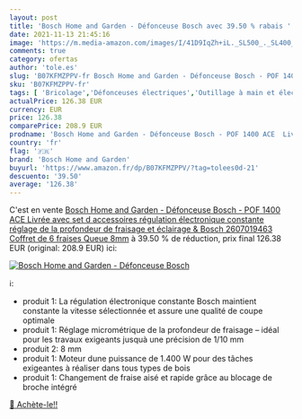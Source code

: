 ```yaml
---
layout: post
title: 'Bosch Home and Garden - Défonceuse Bosch avec 39.50 % rabais '
date: 2021-11-13 21:45:16
image: 'https://m.media-amazon.com/images/I/41D9IqZh+iL._SL500_._SL400_.jpg'
comments: true
category: ofertas
author: 'tole.es'
slug: 'B07KFMZPPV-fr Bosch Home and Garden - Défonceuse Bosch - POF 1400 ACE...'
sku: 'B07KFMZPPV-fr'
tags: [ 'Bricolage','Défonceuses électriques','Outillage à main et électroportatif','Outillage électroportatif','bosch home and garden', ]
actualPrice: 126.38 EUR
currency: EUR
price: 126.38
comparePrice: 208.9 EUR
prodname: 'Bosch Home and Garden - Défonceuse Bosch - POF 1400 ACE  Livrée avec set d accessoires  régulation électronique constante  réglage de la profondeur de fraisage et éclairage  & Bosch 2607019463 Coffret de 6 fraises Queue 8mm'
country: 'fr'
flag: '🇫🇷'
brand: 'Bosch Home and Garden'
buyurl: 'https://www.amazon.fr/dp/B07KFMZPPV/?tag=tolees0d-21'
descuento: '39.50'
average: '126.38'
---
```


C'est en vente [Bosch Home and Garden - Défonceuse Bosch - POF 1400 ACE  Livrée avec set d accessoires  régulation électronique constante  réglage de la profondeur de fraisage et éclairage  & Bosch 2607019463 Coffret de 6 fraises Queue 8mm](https://www.amazon.fr/dp/B07KFMZPPV/?tag=tolees0d-21)  à  39.50 % de réduction, prix final  126.38 EUR (original: 208.9 EUR) ici:

[![Bosch Home and Garden - Défonceuse Bosch](https://m.media-amazon.com/images/I/41D9IqZh+iL._SL500_._SL400_.jpg)](https://www.amazon.fr/dp/B07KFMZPPV/?tag=tolees0d-21)

ℹ️:

- produit 1: La régulation électronique constante Bosch maintient constante la vitesse sélectionnée et assure une qualité de coupe optimale
- produit 1: Réglage micrométrique de la profondeur de fraisage – idéal pour les travaux exigeants jusquà une précision de 1/10 mm
- produit 2: 8 mm
- produit 1: Moteur dune puissance de 1.400 W pour des tâches exigeantes à réaliser dans tous types de bois
- produit 1: Changement de fraise aisé et rapide grâce au blocage de broche intégré

[🛒 Achète-le!!](https://www.amazon.fr/dp/B07KFMZPPV/?tag=tolees0d-21)
